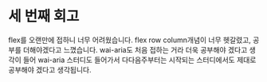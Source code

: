 # 세 번째 회고

flex를 오랜만에 접하니 너무 어려웠습니다. flex row column개념이 너무 헷갈렸고, 공부를 더해야겠다고 느꼈습니다. wai-aria도 처음 접하는 거라 더욱 공부해야 겠다고 생각이 들어 wai-aria 스터디도 들어가서 다다음주부터는 시작되는 스터디에서도 제대로 공부해야 겠다고 생각됩니다.
